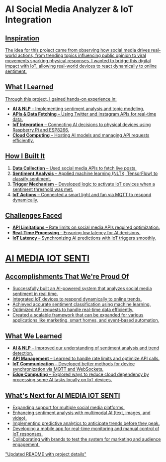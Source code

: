 # AI Social Media Analyzer & IoT Integration  
<a href="https://github.com/your-username/repository-name">

## **Inspiration**  
The idea for this project came from observing how social media drives real-world actions, from trending topics influencing public opinion to viral movements sparking physical responses. I wanted to bridge this digital impact with IoT, allowing real-world devices to react dynamically to online sentiment.  

## **What I Learned**  
Through this project, I gained hands-on experience in:  
- **AI & NLP** – Implementing sentiment analysis and topic modeling.  
- **APIs & Data Fetching** – Using Twitter and Instagram APIs for real-time data.  
- **IoT Integration** – Connecting AI decisions to physical devices using Raspberry Pi and ESP8266.  
- **Cloud Computing** – Hosting AI models and managing API requests efficiently.  

## **How I Built It**  
1. **Data Collection** – Used social media APIs to fetch live posts.  
2. **Sentiment Analysis** – Applied machine learning (NLTK, TensorFlow) to classify sentiment.  
3. **Trigger Mechanism** – Developed logic to activate IoT devices when a sentiment threshold was met.  
4. **IoT Actions** – Connected a smart light and fan via MQTT to respond dynamically.  

## **Challenges Faced**  
- **API Limitations** – Rate limits on social media APIs required optimization.  
- **Real-Time Processing** – Ensuring low latency for AI decisions.  
- **IoT Latency** – Synchronizing AI predictions with IoT triggers smoothly.  
# AI MEDIA IOT SENTI  

## **Accomplishments That We're Proud Of**  
- Successfully built an AI-powered system that analyzes social media sentiment in real time.  
- Integrated IoT devices to respond dynamically to online trends.  
- Achieved accurate sentiment classification using machine learning.  
- Optimized API requests to handle real-time data efficiently.  
- Created a scalable framework that can be expanded for various applications like marketing, smart homes, and event-based automation.  

## **What We Learned**  
- **AI & NLP** – Improved our understanding of sentiment analysis and trend detection.  
- **API Management** – Learned to handle rate limits and optimize API calls.  
- **IoT Communication** – Developed better methods for device synchronization via MQTT and WebSockets.  
- **Edge Computing** – Explored ways to reduce cloud dependency by processing some AI tasks locally on IoT devices.  

## **What's Next for AI MEDIA IOT SENTI**  
- Expanding support for multiple social media platforms.  
- Enhancing sentiment analysis with multimodal AI (text, images, and video).  
- Implementing predictive analytics to anticipate trends before they peak.  
- Developing a mobile app for real-time monitoring and manual control of IoT responses.  
- Collaborating with brands to test the system for marketing and audience engagement.


"Updated README with project details"
